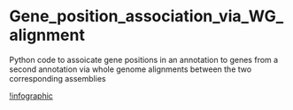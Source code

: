 # Gene_position_association_via_WG_alignment
Python code to assoicate gene positions in an annotation to genes from a second annotation via whole genome alignments between the two corresponding assemblies

[!infographic](ENA_HiC_gene_coordinate_association.png)
